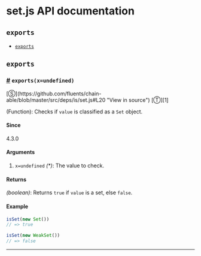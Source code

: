 # set.js API documentation

<!-- div class="toc-container" -->

<!-- div -->

## `exports`
* <a href="#exports">`exports`</a>

<!-- /div -->

<!-- /div -->

<!-- div class="doc-container" -->

<!-- div -->

## `exports`

<!-- div -->

<h3 id="exports"><a href="#exports">#</a>&nbsp;<code>exports(x=undefined)</code></h3>
[&#x24C8;](https://github.com/fluents/chain-able/blob/master/src/deps/is/set.js#L20 "View in source") [&#x24C9;][1]

(Function): Checks if `value` is classified as a `Set` object.

#### Since
4.3.0

#### Arguments
1. `x=undefined` *(&#42;)*: The value to check.

#### Returns
*(boolean)*: Returns `true` if `value` is a set, else `false`.

#### Example
```js
isSet(new Set())
// => true

isSet(new WeakSet())
// => false

```
---

<!-- /div -->

<!-- /div -->

<!-- /div -->

 [1]: #exports "Jump back to the TOC."

